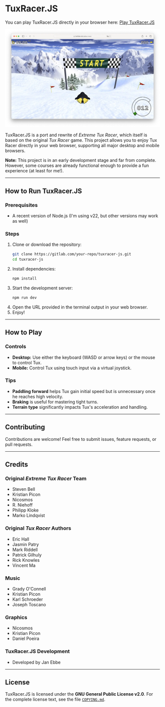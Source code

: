 # TuxRacer.JS

You can play TuxRacer.JS directly in your browser here: [Play TuxRacer.JS](https://0x00eb.itch.io/tux-racer)

![TuxRacer.JS Screenshot](screenshot.webp)

TuxRacer.JS is a port and rewrite of *Extreme Tux Racer*, which itself is based on the original *Tux Racer* game. This project allows you to enjoy Tux Racer directly in your web browser, supporting all major desktop and mobile browsers.

**Note:** This project is in an early development stage and far from complete. However, some courses are already functional enough to provide a fun experience (at least for me!).

---

## How to Run TuxRacer.JS

### Prerequisites
- A recent version of Node.js (I'm using v22, but other versions may work as well)

### Steps
1. Clone or download the repository:
   ```sh
   git clone https://gitlab.com/your-repo/tuxracer-js.git
   cd tuxracer-js
   ```
2. Install dependencies:
   ```sh
   npm install
   ```
3. Start the development server:
   ```sh
   npm run dev
   ```
4. Open the URL provided in the terminal output in your web browser.
5. Enjoy!

---

## How to Play

### Controls
- **Desktop:** Use either the keyboard (WASD or arrow keys) or the mouse to control Tux.
- **Mobile:** Control Tux using touch input via a virtual joystick.

### Tips
- **Paddling forward** helps Tux gain initial speed but is unnecessary once he reaches high velocity.
- **Braking** is useful for mastering tight turns.
- **Terrain type** significantly impacts Tux's acceleration and handling.

---

## Contributing
Contributions are welcome! Feel free to submit issues, feature requests, or pull requests.

---

## Credits

### Original *Extreme Tux Racer* Team
- Steven Bell
- Kristian Picon
- Nicosmos
- R. Niehoff
- Philipp Kloke
- Marko Lindqvist

### Original *Tux Racer* Authors
- Eric Hall
- Jasmin Patry
- Mark Riddell
- Patrick Gilhuly
- Rick Knowles
- Vincent Ma

### Music
- Grady O'Connell
- Kristian Picon
- Karl Schroeder
- Joseph Toscano

### Graphics
- Nicosmos
- Kristian Picon
- Daniel Poeira

### TuxRacer.JS Development
- Developed by Jan Ebbe

---

## License
TuxRacer.JS is licensed under the **GNU General Public License v2.0**. For the complete license text, see the file [`COPYING.md`](COPYING.md).


